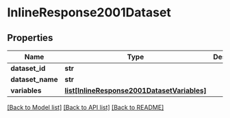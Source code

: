 # InlineResponse2001Dataset

## Properties
Name | Type | Description | Notes
------------ | ------------- | ------------- | -------------
**dataset_id** | **str** |  | [optional] 
**dataset_name** | **str** |  | [optional] 
**variables** | [**list[InlineResponse2001DatasetVariables]**](InlineResponse2001DatasetVariables.md) |  | [optional] 

[[Back to Model list]](../README.md#documentation-for-models) [[Back to API list]](../README.md#documentation-for-api-endpoints) [[Back to README]](../README.md)


